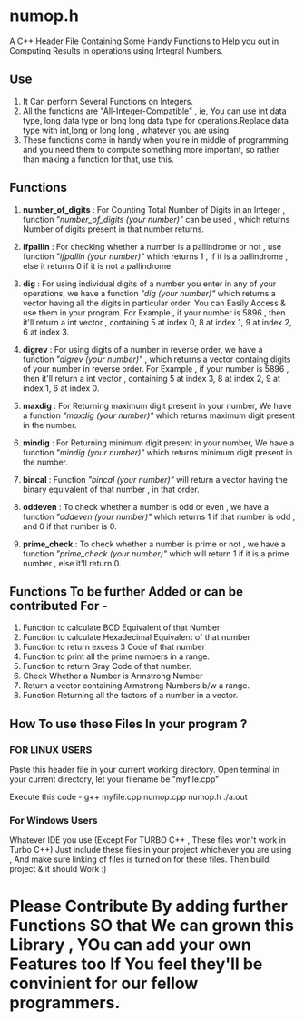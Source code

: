 # numop.h
A C++ Header File Containing Some Handy Functions to Help you out in Computing Results in operations using Integral Numbers.

## Use
1. It Can perform Several Functions on Integers.
2. All the functions are "All-Integer-Compatible" , ie, You can use int data type, long data type or long long data type for operations.Replace data type with int,long or long long , whatever you are using.
3. These functions come in handy when you're in middle of programming and you need them to compute something more important, so rather than making a function for that, use this. 

## Functions 
1. **number_of_digits** : For Counting Total Number of Digits in an Integer , function *"number_of_digits<data type> (*your number*)"* can be used , which returns Number of digits present in that number returns.

2. **ifpallin** : For checking whether a number is a pallindrome or not , use function *"ifpallin<data type> (*your number*)"* which returns 1 , if it is a pallindrome , else it returns 0 if it is not a pallindrome.

3. **dig** : For using individual digits of a number you enter in any of your operations, we have a function *"dig<data type> (*your number*)"* which returns a vector having all the digits in particular order. You can Easily Access & use them in your program.
       For Example , if your number is 5896 , then it'll return a int vector , containing 5 at index 0, 8 at index 1, 9 at            index 2, 6 at index 3.

4. **digrev** : For using digits of a number in reverse order, we have a function *"digrev<data type> (*your number*)"* , which returns a vector containg digits of your number in reverse order.
       For Example , if your number is 5896 , then it'll return a int vector , containing 5 at index 3, 8 at index 2, 9 at            index 1, 6 at index 0.

5. **maxdig** : For Returning maximum digit present in your number, We have a function *"maxdig<data type> (*your number*)"* which returns maximum digit present in the number.

6. **mindig** : For Returning minimum digit present in your number, We have a function *"mindig<data type> (*your number*)"* which returns minimum digit present in the number.

7. **bincal** : Function *"bincal<data type> (*your number*)"* will return a vector having the binary equivalent of that number , in that order. 
    

8. **oddeven** : To check whether a number is odd or even , we have a function *"oddeven<data type> (*your number*)"* which returns 1 if that number is odd , and 0 if that number is 0.

9. **prime_check** : To check whether a number is prime or not , we have a function *"prime_check<data type> (*your number*)"* which will return 1 if it is a prime number , else it'll return 0. 


## Functions To be further Added or can be contributed For -  

1. Function to calculate BCD Equivalent of that Number
2. Function to calculate Hexadecimal Equivalent of that number
3. Function to return excess 3 Code of that number
4. Function to print all the prime numbers in a range.
5. Function to return Gray Code of that number.
6. Check Whether a Number is Armstrong Number
7. Return a vector containing Armstrong Numbers b/w a range.
8. Function Returning all the factors of a number in a vector.


## How To use these Files In your program ?

### FOR LINUX USERS

Paste this header file in your current working directory.
Open terminal in your current directory, let your filename be "myfile.cpp"

Execute this code - 
g++ myfile.cpp numop.cpp numop.h
./a.out


### For Windows Users

Whatever IDE you use (Except For TURBO C++ , These files won't work in Turbo C++)
Just include these files in your project whichever you are using ,
And make sure linking of files is turned on for these files. 
Then build project & it should Work :)




# Please Contribute By adding further Functions SO that We can grown this Library , YOu can add your own Features too If You feel they'll be convinient for our fellow programmers.
